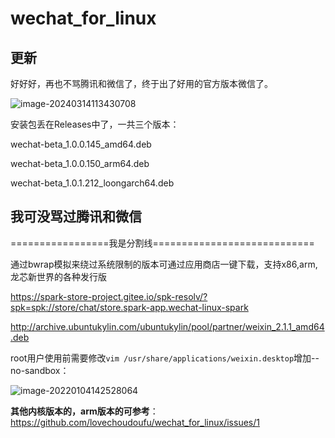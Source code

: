 # wechat_for_linux



## 更新

好好好，再也不骂腾讯和微信了，终于出了好用的官方版本微信了。

![image-20240314113430708](README/image-20240314113430708.png)



安装包丢在Releases中了，一共三个版本：

wechat-beta_1.0.0.145_amd64.deb

wechat-beta_1.0.0.150_arm64.deb

wechat-beta_1.0.1.212_loongarch64.deb



## 我可没骂过腾讯和微信

=================我是分割线============================

通过bwrap模拟来绕过系统限制的版本可通过应用商店一键下载，支持x86,arm,龙芯新世界的各种发行版

https://spark-store-project.gitee.io/spk-resolv/?spk=spk://store/chat/store.spark-app.wechat-linux-spark



http://archive.ubuntukylin.com/ubuntukylin/pool/partner/weixin_2.1.1_amd64.deb

root用户使用前需要修改`vim /usr/share/applications/weixin.desktop`增加--no-sandbox：

![image-20220104142528064](README/image-20220104142528064.png)

**其他内核版本的，arm版本的可参考**：https://github.com/lovechoudoufu/wechat_for_linux/issues/1
